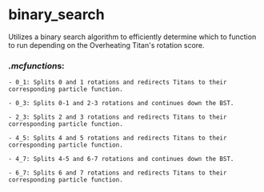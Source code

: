 # binary_search
Utilizes a binary search algorithm to efficiently determine which to function to run depending on the Overheating Titan's rotation score.

### *.mcfunction*s:
    - 0_1: Splits 0 and 1 rotations and redirects Titans to their corresponding particle function.

    - 0_3: Splits 0-1 and 2-3 rotations and continues down the BST.

    - 2_3: Splits 2 and 3 rotations and redirects Titans to their corresponding particle function.

    - 4_5: Splits 4 and 5 rotations and redirects Titans to their corresponding particle function.

    - 4_7: Splits 4-5 and 6-7 rotations and continues down the BST.

    - 6_7: Splits 6 and 7 rotations and redirects Titans to their corresponding particle function.
